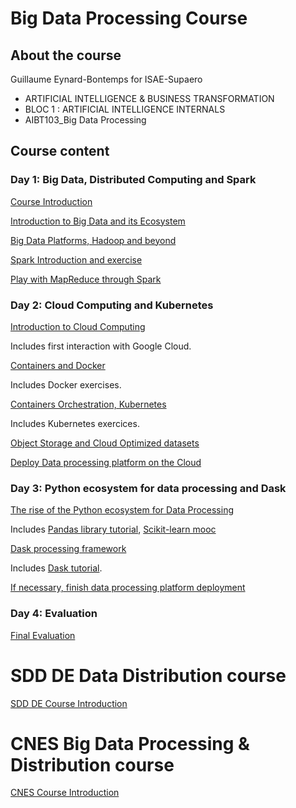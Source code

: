 # Big Data Processing Course

## About the course

Guillaume Eynard-Bontemps for ISAE-Supaero

- ARTIFICIAL INTELLIGENCE & BUSINESS TRANSFORMATION
- BLOC 1 : ARTIFICIAL INTELLIGENCE INTERNALS
- AIBT103_Big Data Processing

## Course content

### Day 1: Big Data, Distributed Computing and Spark

[Course Introduction](00_Course_Introduction.html)

[Introduction to Big Data and its Ecosystem](01_Introduction_Big_Data.html)

[Big Data Platforms, Hadoop and beyond](02_Big_Data_Platforms.html)

[Spark Introduction and exercise](03_Spark_Introduction.html)

[Play with MapReduce through Spark](https://mybinder.org/v2/gh/guillaumeeb/isae-supaero-aibt103-bigdata/main?urlpath=lab)

### Day 2: Cloud Computing and Kubernetes

[Introduction to Cloud Computing](10_Cloud_Computing.html)

Includes first interaction with Google Cloud.

[Containers and Docker](11_ContainersAndDocker)

Includes Docker exercises.

[Containers Orchestration, Kubernetes](12_OrchestrationKubernetes.html)

Includes Kubernetes exercices.

[Object Storage and Cloud Optimized datasets](14_ObjectStorage.html)

[Deploy Data processing platform on the Cloud](13_Dask_On_Cloud.html)

### Day 3: Python ecosystem for data processing and Dask

[The rise of the Python ecosystem for Data Processing](21_Python_Data_Processing.html)

Includes [Pandas library tutorial](https://github.com/jvns/pandas-cookbook), [Scikit-learn mooc](https://github.com/INRIA/scikit-learn-mooc/)

[Dask processing framework](22_Dask_Pangeo.html)

Includes [Dask tutorial](https://github.com/dask/dask-tutorial).

[If necessary, finish data processing platform deployment](13_Dask_On_Cloud.html)

### Day 4: Evaluation

[Final Evaluation](30_Evaluation.html)

# SDD DE Data Distribution course

[SDD DE Course Introduction](00_SDD_DE_Course_Introduction.html)

# CNES Big Data Processing & Distribution course

[CNES Course Introduction](00_CNES_Short_Course_Introduction.html)
